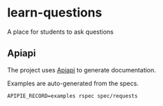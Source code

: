 # learn-questions

A place for students to ask questions

## Apiapi

The project uses [Apiapi](https://github.com/Apipie/apipie-rails) to generate documentation.

Examples are auto-generated from the specs.
```
APIPIE_RECORD=examples rspec spec/requests
```
